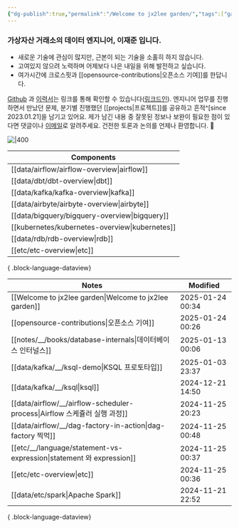 ```yaml
---
{"dg-publish":true,"permalink":"/Welcome to jx2lee garden/","tags":["gardenEntry"],"dgEnableSearch":true,"noteIcon":"","created":"2024-10-02T18:51:46.000+09:00"}
---
```




### 가상자산 거래소의 데이터 엔지니어, 이재준 입니다.

- 새로운 기술에 관심이 많지만, 근본이 되는 기술을 소홀히 하지 않습니다.
- 고여있지 않으려 노력하며 어제보다 나은 내일을 위해 발전하고 싶습니다.
- 여가시간에 크로스핏과 [[opensource-contributions\|오픈소스 기여]]를 한답니다.


[Github](https://github.com/jx2lee) 과 [이력서](https://github.com/jx2lee/resume/blob/main/resume-kr.pdf)는 링크를 통해 확인할 수 있습니다([링크드인](https://www.linkedin.com/in/jx2lee/)). 엔지니어 업무를 진행하면서 만났던 문제, 분기별 진행했던 [[projects\|프로젝트]]를 공유하고 흔적^[since 2023.01.21]을 남기고 있어요. 제가 남긴 내용 중 잘못된 정보나 보완이 필요한 점이 있다면 댓글이나 [이메일](malito:dev.jaejun.lee.1991@gmail.com)로 알려주세요. 건전한 토론과 논의를 언제나 환영합니다. 🤗


![|400](https://i.imgur.com/EfyC7Gg.jpeg)

| Components                                        |
| ------------------------------------------------- |
| [[data/airflow/airflow-overview\|airflow]]     |
| [[data/dbt/dbt-overview\|dbt]]                 |
| [[data/kafka/kafka-overview\|kafka]]           |
| [[data/airbyte/airbyte-overview\|airbyte]]     |
| [[data/bigquery/bigquery-overview\|bigquery]]  |
| [[kubernetes/kubernetes-overview\|kubernetes]] |
| [[data/rdb/rdb-overview\|rdb]]                 |
| [[etc/etc-overview\|etc]]                      |

{ .block-language-dataview}


| Notes                                                                  | Modified         |
| ---------------------------------------------------------------------- | ---------------- |
| [[Welcome to jx2lee garden\|Welcome to jx2lee garden]]              | 2025-01-24 00:34 |
| [[opensource-contributions\|오픈소스 기여]]                               | 2025-01-24 00:26 |
| [[notes/__/books/database-internals\|데이터베이스 인터널스]]                  | 2025-01-13 00:06 |
| [[data/kafka/__/ksql-demo\|KSQL 프로토타입]]                             | 2025-01-03 23:37 |
| [[data/kafka/__/ksql\|ksql]]                                        | 2024-12-21 14:50 |
| [[data/airflow/__/airflow-scheduler-process\|Airflow 스케쥴러 실행 과정]]   | 2024-11-25 20:23 |
| [[data/airflow/__/dag-factory-in-action\|dag-factory 찍먹]]           | 2024-11-25 00:48 |
| [[etc/__/language/statement-vs-expression\|statement 와 expression]] | 2024-11-25 00:37 |
| [[etc/etc-overview\|etc]]                                           | 2024-11-25 00:36 |
| [[data/etc/spark\|Apache Spark]]                                    | 2024-11-21 22:52 |

{ .block-language-dataview}